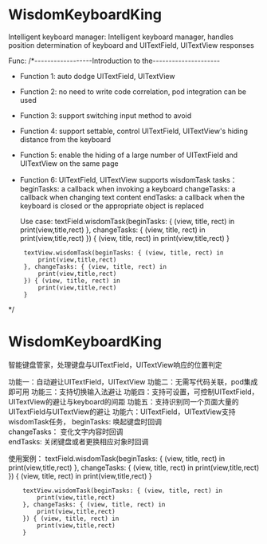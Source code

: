 # WisdomKeyboardKing
Intelligent keyboard manager:
Intelligent keyboard manager, handles position determination of keyboard and UITextField, UITextView responses

Func:
/*------------------Introduction to the---------------------
 * Function 1: auto dodge UITextField, UITextView
 
 * Function 2: no need to write code correlation, pod integration can be used
 
 * Function 3: support switching input method to avoid
 
 * Function 4: support settable, control UITextField, UITextView's hiding distance from the keyboard
 
 * Function 5: enable the hiding of a large number of UITextField and UITextView on the same page
 
 * Function 6: UITextField, UITextView supports wisdomTask tasks：
                beginTasks: a callback when invoking a keyboard
               changeTasks: a callback when changing text content
                  endTasks: a callback when the keyboard is closed or the appropriate object is replaced
                  
   Use case:
            textField.wisdomTask(beginTasks: { (view, title, rect) in
            print(view,title,rect)
        }, changeTasks: { (view, title, rect) in
            print(view,title,rect)
        }) { (view, title, rect) in
            print(view,title,rect)
        }
        
        textView.wisdomTask(beginTasks: { (view, title, rect) in
            print(view,title,rect)
        }, changeTasks: { (view, title, rect) in
            print(view,title,rect)
        }) { (view, title, rect) in
            print(view,title,rect)
        }                    
 */
 
 
 
 
# WisdomKeyboardKing
智能键盘管家，处理键盘与UITextField，UITextView响应的位置判定
 
功能一：自动避让UITextField，UITextView
功能二：无需写代码关联，pod集成即可用
功能三：支持切换输入法避让
功能四：支持可设置，可控制UITextField，UITextView的避让与keyboard的间距
功能五：支持识别同一个页面大量的UITextField与UITextView的避让
功能六：UITextField，UITextView支持wisdomTask任务，
                 beginTasks:   唤起键盘时回调             
                changeTasks：  变化文字内容时回调                        
                   endTasks:   关闭键盘或者更换相应对象时回调
                   
使用案例：
        textField.wisdomTask(beginTasks: { (view, title, rect) in
            print(view,title,rect)
        }, changeTasks: { (view, title, rect) in
            print(view,title,rect)
        }) { (view, title, rect) in
            print(view,title,rect)
        }
        
        textView.wisdomTask(beginTasks: { (view, title, rect) in
            print(view,title,rect)
        }, changeTasks: { (view, title, rect) in
            print(view,title,rect)
        }) { (view, title, rect) in
            print(view,title,rect)
        }                   

